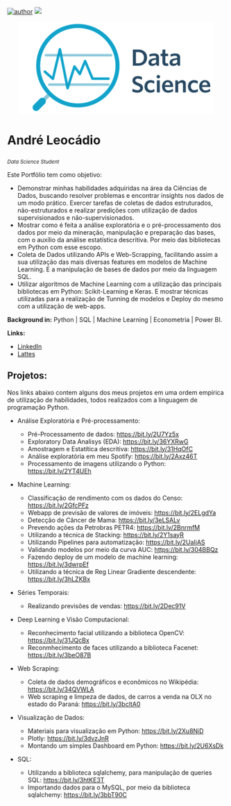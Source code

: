 [![author](https://img.shields.io/badge/author-AndréLeocádio-red.svg)](https://www.linkedin.com/in/andr%C3%A9-leoc%C3%A1dio-80824115b/) [![](https://img.shields.io/badge/python-3.7+-blue.svg)](https://www.python.org/downloads/release/python-365/)

<p align="center">
  <img src="DataScience.png" >
</p>

# André Leocádio
<sub>*Data Science Student*</sub>

Este Portfólio tem como objetivo:

- Demonstrar minhas habilidades adquiridas na área da Ciências de Dados, buscando resolver problemas e encontrar insights nos dados de um modo prático. Exercer tarefas de coletas de dados estruturados, não-estruturados e realizar predições com utilização de dados supervisionados e não-supervisionados. 
- Mostrar como é feita a análise exploratória e o pré-processamento dos dados por meio da mineração, manipulação e preparação das bases, com o auxílio da análise estatística descritiva. Por meio das bibliotecas em Python com esse escopo.
- Coleta de Dados utilizando APIs e Web-Scrapping, facilitando assim a sua utilização das mais diversas features em modelos de Machine Learning. E a manipulação de bases de dados por meio da linguagem SQL.
- Utilizar algoritmos de Machine Learning com a utilização das principais bibliotecas em Python: Scikit-Learning e Keras. E mostrar técnicas utilizadas para a realização de Tunning de modelos e Deploy do mesmo com a utilização de web-apps.

**Background in:** Python | SQL | Machine Learning | Econometria | Power BI.

**Links:**
* [LinkedIn](https://www.linkedin.com/in/andr%C3%A9-leoc%C3%A1dio-80824115b/)
* [Lattes](http://lattes.cnpq.br/1814826624249012)

## Projetos:
Nos links abaixo contem alguns dos meus projetos em uma ordem empírica de utilização de habilidades, todos realizados com a linguagem de programação Python.

* Análise Exploratória e Pré-processamento:

  * Pré-Processamento de dados: https://bit.ly/2U7Yz5x
  * Exploratory Data Analisys (EDA): https://bit.ly/36YXRwG
  * Amostragem e Estatítica descritiva: https://bit.ly/31HqOfC 
  * Análise exploratória em meu Spotify: https://bit.ly/2Axz46T
  * Processamento de imagens utilizando o Python: https://bit.ly/2YT4UEh

* Machine Learning:

  * Classificação de rendimento com os dados do Censo: https://bit.ly/2GfcPFz
  * Webapp de previsão de valores de imóveis: https://bit.ly/2ELgdYa
  * Detecção de Câncer de Mama: https://bit.ly/3eLSALv
  * Prevendo ações da Petrobras PETR4: https://bit.ly/2BnrmfM
  * Utilizando a técnica de Stacking: https://bit.ly/2Y1sayR
  * Utilizando Pipelines para automatização: https://bit.ly/2UaIjAS
  * Validando modelos por meio da curva AUC: https://bit.ly/304BBQz
  * Fazendo deploy de um modelo de machine learning: https://bit.ly/3dwrpEf
  * Utilizando a técnica de Reg Linear Gradiente descendente: https://bit.ly/3hLZKBx

* Séries Temporais:

  * Realizando previsões de vendas: https://bit.ly/2Dec91V
  
* Deep Learning e Visão Computacional:
  
  * Reconhecimento facial utilizando a biblioteca OpenCV: https://bit.ly/31JQcBx
  * Reconmhecimento de faces utilizando a biblioteca Facenet: https://bit.ly/3beO87B

* Web Scraping:

  * Coleta de dados demográficos e econômicos no Wikipédia: https://bit.ly/34QVWLA
  * Web scraping e limpeza de dados, de carros a venda na OLX no estado do Paraná: https://bit.ly/3bcltA0

* Visualização de Dados:

  * Materiais para visualização em Python: https://bit.ly/2Xu8NiD
  * Plotly: https://bit.ly/3dvzJnR
  * Montando um simples Dashboard em Python: https://bit.ly/2U6XsDk

* SQL:

  * Utilizando a biblioteca sqlalchemy, para manipulação de queries SQL: https://bit.ly/3htKE3T 
  * Importando dados para o MySQL, por meio da biblioteca sqlalchemy: https://bit.ly/3bbT90C











